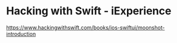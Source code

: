 # Hacking with Swift - iExperience
https://www.hackingwithswift.com/books/ios-swiftui/moonshot-introduction
